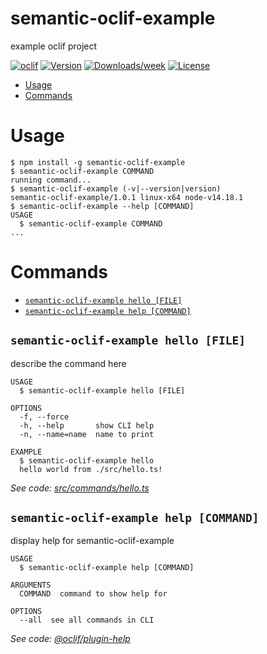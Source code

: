 semantic-oclif-example
======================

example oclif project

[![oclif](https://img.shields.io/badge/cli-oclif-brightgreen.svg)](https://oclif.io)
[![Version](https://img.shields.io/npm/v/semantic-oclif-example.svg)](https://npmjs.org/package/semantic-oclif-example)
[![Downloads/week](https://img.shields.io/npm/dw/semantic-oclif-example.svg)](https://npmjs.org/package/semantic-oclif-example)
[![License](https://img.shields.io/npm/l/semantic-oclif-example.svg)](https://github.com/https://github.com/charan678/semantic-oclif-example/semantic-oclif-example/blob/master/package.json)

<!-- toc -->
* [Usage](#usage)
* [Commands](#commands)
<!-- tocstop -->
# Usage
<!-- usage -->
```sh-session
$ npm install -g semantic-oclif-example
$ semantic-oclif-example COMMAND
running command...
$ semantic-oclif-example (-v|--version|version)
semantic-oclif-example/1.0.1 linux-x64 node-v14.18.1
$ semantic-oclif-example --help [COMMAND]
USAGE
  $ semantic-oclif-example COMMAND
...
```
<!-- usagestop -->
# Commands
<!-- commands -->
* [`semantic-oclif-example hello [FILE]`](#semantic-oclif-example-hello-file)
* [`semantic-oclif-example help [COMMAND]`](#semantic-oclif-example-help-command)

## `semantic-oclif-example hello [FILE]`

describe the command here

```
USAGE
  $ semantic-oclif-example hello [FILE]

OPTIONS
  -f, --force
  -h, --help       show CLI help
  -n, --name=name  name to print

EXAMPLE
  $ semantic-oclif-example hello
  hello world from ./src/hello.ts!
```

_See code: [src/commands/hello.ts](https://github.com/charan678/semantic-oclif-example/blob/v1.0.1/src/commands/hello.ts)_

## `semantic-oclif-example help [COMMAND]`

display help for semantic-oclif-example

```
USAGE
  $ semantic-oclif-example help [COMMAND]

ARGUMENTS
  COMMAND  command to show help for

OPTIONS
  --all  see all commands in CLI
```

_See code: [@oclif/plugin-help](https://github.com/oclif/plugin-help/blob/v3.2.10/src/commands/help.ts)_
<!-- commandsstop -->
